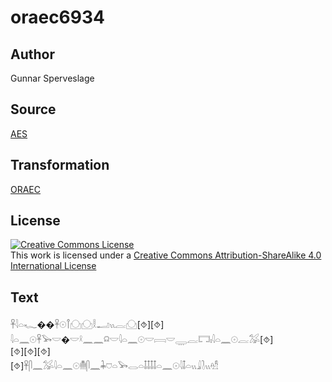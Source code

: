 # oraec6934

## Author

Gunnar Sperveslage

## Source

[AES](https://github.com/simondschweitzer/aes)

## Transformation

[ORAEC](https://oraec.github.io/)

## License

<a rel="license" href="http://creativecommons.org/licenses/by-sa/4.0/"><img alt="Creative Commons License" style="border-width:0" src="https://i.creativecommons.org/l/by-sa/4.0/88x31.png" /></a><br />This work is licensed under a <a rel="license" href="http://creativecommons.org/licenses/by-sa/4.0/">Creative Commons Attribution-ShareAlike 4.0 International License</a>

## Text

𓋹𓇋𓏏𓆑��𓋹𓇳𓋾𓈌𓈌𓎛𓂝𓏭𓐛𓈌[⯑][⯑]<br>
𓇋𓏏𓈖𓇳𓋹𓅨𓎟�𓎟𓍲𓈖𓈖𓍶𓎟𓇋𓏏𓈖𓇳𓎟𓇯𓎟𓇾𓐛𓉐𓏤𓇋𓏏𓈖𓇳𓐛𓅮[⯑]<br>
[⯑][⯑][⯑]<br>
[⯑]𓋹𓋴𓈖𓅮𓇋𓏏𓈖𓇳𓄟𓋴𓈖𓇓𓈞𓏏𓅨𓂋𓏏𓄤𓄤𓄤𓄤𓏏𓈖𓇳𓇋𓄤𓏏𓏭𓇍𓍘𓏭𓁗<br>
